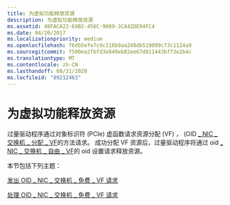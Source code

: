 ```yaml
---
title: 为虚拟功能释放资源
description: 为虚拟功能释放资源
ms.assetid: 48FACA22-69B2-456C-9009-3CA42DE94FC4
ms.date: 04/20/2017
ms.localizationpriority: medium
ms.openlocfilehash: f6db5efe7c9c116b9aa248db519099c73c1124a9
ms.sourcegitcommit: f500ea2fbfd3e849eb82ee67d011443bff3e2b4c
ms.translationtype: MT
ms.contentlocale: zh-CN
ms.lasthandoff: 08/31/2020
ms.locfileid: "89212463"
---
```

# <a name="freeing-resources-for-a-virtual-function"></a>为虚拟功能释放资源


过量驱动程序通过对象标识符 (PCIe) 虚函数请求资源分配 (VF) ， (OID [ \_ NIC \_ 交换机 \_ 分配 \_ VF](./oid-nic-switch-allocate-vf.md)的方法请求。 成功分配 VF 资源后，过量驱动程序将通过 oid [ \_ NIC \_ 交换机 \_ 自由 \_ VF](./oid-nic-switch-free-vf.md)的 oid 设置请求释放资源。

本节包括下列主题：

[发出 OID \_ NIC \_ 交换机 \_ 免费 \_ VF 请求](issuing-oid-nic-switch-allocate-vf-requests.md)

[处理 OID \_ NIC \_ 交换机 \_ 免费 \_ VF 请求](handling-oid-nic-switch-allocate-vf-requests.md)

 

